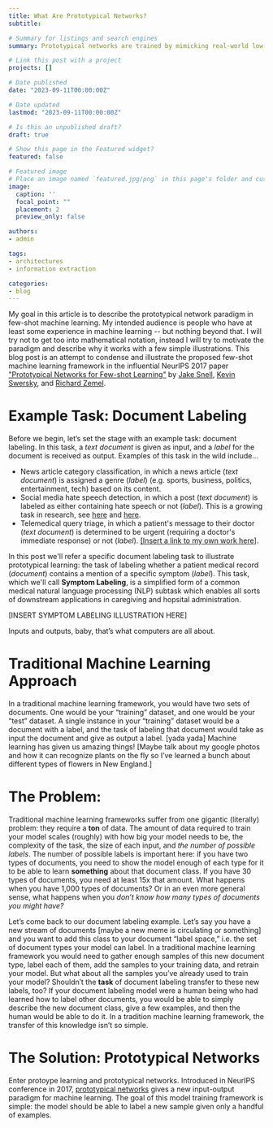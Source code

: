 ```yaml
---
title: What Are Prototypical Networks?
subtitle:

# Summary for listings and search engines
summary: Prototypical networks are trained by mimicking real-world low-resource scenarios to enable few-shot machine learning.

# Link this post with a project
projects: []

# Date published
date: "2023-09-11T00:00:00Z"

# Date updated
lastmod: "2023-09-11T00:00:00Z"

# Is this an unpublished draft?
draft: true

# Show this page in the Featured widget?
featured: false

# Featured image
# Place an image named `featured.jpg/png` in this page's folder and customize its options here.
image:
  caption: ''
  focal_point: ""
  placement: 2
  preview_only: false

authors:
- admin

tags:
- architectures
- information extraction

categories:
- blog
---
```


My goal in this article is to describe the prototypical network paradigm in few-shot machine learning. My intended audience is people who have at least some experience in machine learning -- but nothing beyond that. I will try not to get too into mathematical notation, instead I will try to motivate the paradigm and describe why it works with a few simple illustrations. This blog post is an attempt to condense and illustrate the proposed few-shot machine learning framework in the influential NeurIPS 2017 paper ["Prototypical Networks for Few-shot Learning"](https://proceedings.neurips.cc/paper_files/paper/2017/file/cb8da6767461f2812ae4290eac7cbc42-Paper.pdf) by [Jake Snell](https://www.jakesnell.com/), [Kevin Swersky](https://research.google/people/105739/), and [Richard Zemel](http://www.cs.columbia.edu/~zemel/).

# Example Task: Document Labeling

Before we begin, let’s set the stage with an example task: document labeling. In this task, a *text document* is given as input, and a *label* for the document is received as output. Examples of this task in the wild include... 

* News article category classification, in which a news article (*text document*) is assigned a genre (*label*) (e.g. sports, business, politics, entertainment, tech) based on its content.
* Social media hate speech detection, in which a post (*text document*) is labeled as either containing hate speech or not (*label*). This is a growing task in research, see [here]() and [here]().
* Telemedical query triage, in which a patient's message to their doctor (*text document*) is determined to be urgent (requiring a doctor's immediate response) or not (*label*). [[Insert a link to my own work here]](https://medinform.jmir.org/2022/9/e37770).

In this post we'll refer a specific document labeling task to illustrate prototypical learning: the task of labeling whether a patient medical record (*document*) contains a mention of a specific symptom (*label*). This task, which we'll call **Symptom Labeling**, is a simplified form of a common medical natural language processing (NLP) subtask which enables all sorts of downstream applications in caregiving and hopsital administration.

[INSERT SYMPTOM LABELING ILLUSTRATION HERE]

Inputs and outputs, baby, that’s what computers are all about.

# Traditional Machine Learning Approach

In a traditional machine learning framework, you would have two sets of documents. One would be your “training” dataset, and one would be your “test” dataset. A single instance in your “training” dataset would be a document with a label, and the task of labeling that document would take as input the document and give as output a label. [yada yada] Machine learning has given us amazing things! [Maybe talk about my google photos and how it can recognize plants on the fly so I’ve learned a bunch about different types of flowers in New England.]

# The Problem: 

Traditional machine learning frameworks suffer from one gigantic (literally) problem: they require a **ton** of data. The amount of data required to train your model scales (roughly) with how big your model needs to be, the complexity of the task, the size of each input, and *the number of possible labels*. The number of possible labels is important here: if you have two types of documents, you need to show the model enough of each type for it to be able to learn **something** about that document class. If you have 30 types of documents, you need at least 15x that amount. What happens when you have 1,000 types of documents? Or in an even more general sense, what happens when you *don’t know how many types of documents you might have?*

Let’s come back to our document labeling example. Let’s say you have a new stream of documents [maybe a new meme is circulating or something] and you want to add this class to your document “label space,” i.e. the set of document types your model can label. In a traditional machine learning framework you would need to gather enough samples of this new document type, label each of them, add the samples to your training data, and retrain your model. But what about all the samples you’ve already used to train your model? Shouldn’t the **task** of document labeling transfer to these new labels, too? If your document labeling model were a human being who had learned how to label other documents, you would be able to simply describe the new document class, give a few examples, and then the human would be able to do it. In a tradition machine learning framework, the transfer of this knowledge isn’t so simple.

# The Solution: Prototypical Networks

Enter protoype learning and prototypical networks. Introduced in NeurIPS conference in 2017, [prototypical networks](https://proceedings.neurips.cc/paper_files/paper/2017/file/cb8da6767461f2812ae4290eac7cbc42-Paper.pdf) gives a new input-output paradigm for machine learning. The goal of this model training framework is simple: the model should be able to label a new sample given only a handful of examples.

